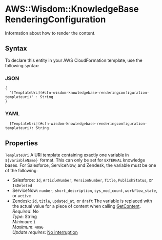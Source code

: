 # AWS::Wisdom::KnowledgeBase RenderingConfiguration<a name="aws-properties-wisdom-knowledgebase-renderingconfiguration"></a>

Information about how to render the content\.

## Syntax<a name="aws-properties-wisdom-knowledgebase-renderingconfiguration-syntax"></a>

To declare this entity in your AWS CloudFormation template, use the following syntax:

### JSON<a name="aws-properties-wisdom-knowledgebase-renderingconfiguration-syntax.json"></a>

```
{
  "[TemplateUri](#cfn-wisdom-knowledgebase-renderingconfiguration-templateuri)" : String
}
```

### YAML<a name="aws-properties-wisdom-knowledgebase-renderingconfiguration-syntax.yaml"></a>

```
  [TemplateUri](#cfn-wisdom-knowledgebase-renderingconfiguration-templateuri): String
```

## Properties<a name="aws-properties-wisdom-knowledgebase-renderingconfiguration-properties"></a>

`TemplateUri`  <a name="cfn-wisdom-knowledgebase-renderingconfiguration-templateuri"></a>
A URI template containing exactly one variable in `${variableName} `format\. This can only be set for `EXTERNAL` knowledge bases\. For Salesforce, ServiceNow, and Zendesk, the variable must be one of the following:  
+ Salesforce: `Id`, `ArticleNumber`, `VersionNumber`, `Title`, `PublishStatus`, or `IsDeleted`
+ ServiceNow: `number`, `short_description`, `sys_mod_count`, `workflow_state`, or `active`
+ Zendesk: `id`, `title`, `updated_at`, or `draft`
The variable is replaced with the actual value for a piece of content when calling [GetContent](https://docs.aws.amazon.com/wisdom/latest/APIReference/API_GetContent.html)\.   
*Required*: No  
*Type*: String  
*Minimum*: `1`  
*Maximum*: `4096`  
*Update requires*: [No interruption](https://docs.aws.amazon.com/AWSCloudFormation/latest/UserGuide/using-cfn-updating-stacks-update-behaviors.html#update-no-interrupt)
